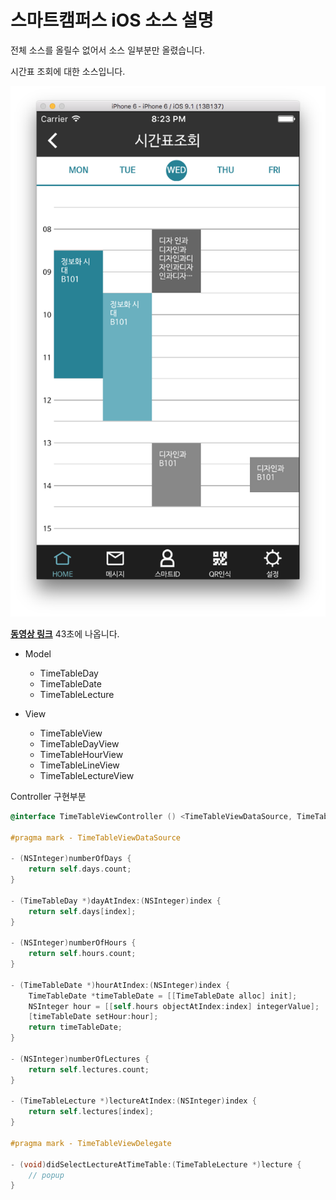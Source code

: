 # 스마트캠퍼스 iOS 소스 설명

전체 소스를 올릴수 없어서 소스 일부분만 올렸습니다.

시간표 조회에 대한 소스입니다.

![ScreenShot](screen_shot.png)

**[동영상 링크](https://drive.google.com/file/d/0Bxk2cyRX7WmxMUJmT0RWMnRNZ1k/view)** 43초에 나옵니다.

* Model
	* TimeTableDay
	* TimeTableDate
	* TimeTableLecture


* View
	* TimeTableView
	* TimeTableDayView
	* TimeTableHourView
	* TimeTableLineView
	* TimeTableLectureView

Controller 구현부분

```ObjectiveC
@interface TimeTableViewController () <TimeTableViewDataSource, TimeTableViewDelegate>

#pragma mark - TimeTableViewDataSource

- (NSInteger)numberOfDays {
    return self.days.count;
}

- (TimeTableDay *)dayAtIndex:(NSInteger)index {
    return self.days[index];
}

- (NSInteger)numberOfHours {
    return self.hours.count;
}

- (TimeTableDate *)hourAtIndex:(NSInteger)index {
    TimeTableDate *timeTableDate = [[TimeTableDate alloc] init];
    NSInteger hour = [[self.hours objectAtIndex:index] integerValue];
    [timeTableDate setHour:hour];
    return timeTableDate;
}

- (NSInteger)numberOfLectures {
    return self.lectures.count;
}

- (TimeTableLecture *)lectureAtIndex:(NSInteger)index {
    return self.lectures[index];
}

#pragma mark - TimeTableViewDelegate

- (void)didSelectLectureAtTimeTable:(TimeTableLecture *)lecture {
    // popup
}
```
